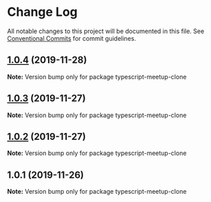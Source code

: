 # Change Log

All notable changes to this project will be documented in this file.
See [Conventional Commits](https://conventionalcommits.org) for commit guidelines.

## [1.0.4](https://github.com/kristiyan-ASW-G-08/typescript-meetup-clone/compare/v1.0.3...v1.0.4) (2019-11-28)

**Note:** Version bump only for package typescript-meetup-clone





## [1.0.3](https://github.com/kristiyan-ASW-G-08/typescript-meetup-clone/compare/v1.0.2...v1.0.3) (2019-11-27)

**Note:** Version bump only for package typescript-meetup-clone





## [1.0.2](https://github.com/kristiyan-ASW-G-08/typescript-meetup-clone/compare/v1.0.1...v1.0.2) (2019-11-27)

**Note:** Version bump only for package typescript-meetup-clone





## 1.0.1 (2019-11-26)

**Note:** Version bump only for package typescript-meetup-clone
